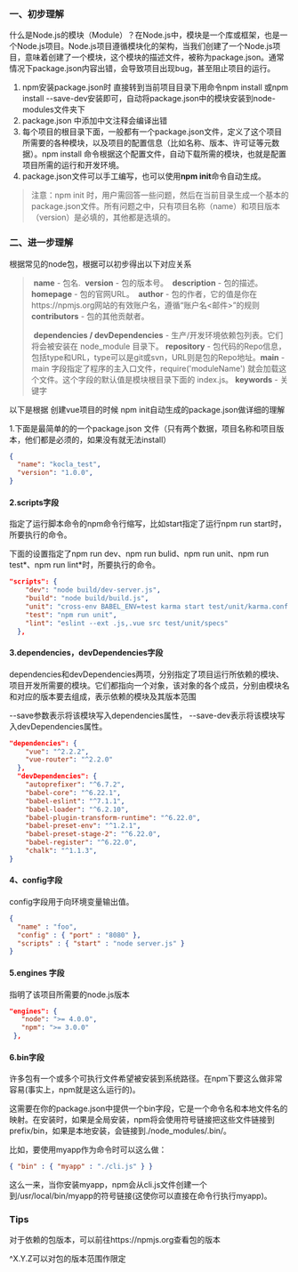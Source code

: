 ###  一、初步理解

​	什么是Node.js的模块（Module）？在Node.js中，模块是一个库或框架，也是一个Node.js项目。Node.js项目遵循模块化的架构，当我们创建了一个Node.js项目，意味着创建了一个模块，这个模块的描述文件，被称为package.json。
​       通常情况下package.json内容出错，会导致项目出现bug，甚至阻止项目的运行。

1. npm安装package.json时  直接转到当前项目目录下用命令npm install 或npm install --save-dev安装即可，自动将package.json中的模块安装到node-modules文件夹下
2. package.json 中添加中文注释会编译出错  
3.  每个项目的根目录下面，一般都有一个package.json文件，定义了这个项目所需要的各种模块，以及项目的配置信息（比如名称、版本、许可证等元数据）。npm install 命令根据这个配置文件，自动下载所需的模块，也就是配置项目所需的运行和开发环境。
4. package.json文件可以手工编写，也可以使用**npm init**命令自动生成。

>  注意：npm init 时，用户需回答一些问题，然后在当前目录生成一个基本的package.json文件。所有问题之中，只有项目名称（name）和项目版本（version）是必填的，其他都是选填的。

### 二、进一步理解

根据常见的node包，根据可以初步得出以下对应关系

> ​    **name** - 包名.
> ​    **version** - 包的版本号。
> ​    **description** - 包的描述。
> ​    **homepage** - 包的官网URL。
> ​    **author** - 包的作者，它的值是你在https://npmjs.org网站的有效账户名，遵循“账户名<邮件>”的规则
> ​    **contributors** - 包的其他贡献者。
>
> ​    **dependencies / devDependencies** - 生产/开发环境依赖包列表。它们将会被安装在 node_module 目录下。
> ​    **repository** - 包代码的Repo信息，包括type和URL，type可以是git或svn，URL则是包的Repo地址。
> ​    **main** - main 字段指定了程序的主入口文件，require('moduleName') 就会加载这个文件。这个字段的默认值是模块根目录下面的 index.js。
> ​    **keywords** - 关键字

以下是根据 创建vue项目的时候 npm init自动生成的package.json做详细的理解

1.下面是最简单的的一个package.json 文件（只有两个数据，项目名称和项目版本，他们都是必须的，如果没有就无法install）

```json
{
  "name": "kocla_test",
  "version": "1.0.0",
}
```

#### 2.scripts字段

指定了运行脚本命令的npm命令行缩写，比如start指定了运行npm run start时，所要执行的命令。

下面的设置指定了npm run dev、npm run bulid、npm run unit、npm run test*、npm run lint*时，所要执行的命令。　

```json
"scripts": {
    "dev": "node build/dev-server.js",
    "build": "node build/build.js",
    "unit": "cross-env BABEL_ENV=test karma start test/unit/karma.conf.js --single-run",
    "test": "npm run unit",
    "lint": "eslint --ext .js,.vue src test/unit/specs"
  },
```

#### 3.dependencies，devDependencies字段

dependencies和devDependencies两项，分别指定了项目运行所依赖的模块、项目开发所需要的模块。它们都指向一个对象，该对象的各个成员，分别由模块名和对应的版本要去组成，表示依赖的模块及其版本范围

--save参数表示将该模块写入dependencies属性，
--save-dev表示将该模块写入devDependencies属性。

```json
"dependencies": {
    "vue": "^2.2.2",
    "vue-router": "^2.2.0"
  },
  "devDependencies": {
    "autoprefixer": "^6.7.2",
    "babel-core": "^6.22.1",
    "babel-eslint": "^7.1.1",
    "babel-loader": "^6.2.10",
    "babel-plugin-transform-runtime": "^6.22.0",
    "babel-preset-env": "^1.2.1",
    "babel-preset-stage-2": "^6.22.0",
    "babel-register": "^6.22.0",
    "chalk": "^1.1.3",
}
```

#### 4、config字段

config字段用于向环境变量输出值。

```json
{ 
  "name" : "foo", 
  "config" : { "port" : "8080" }, 
  "scripts" : { "start" : "node server.js" } 
}
```

#### 5.engines 字段

指明了该项目所需要的node.js版本

```json
"engines": {
   "node": ">= 4.0.0",
   "npm": ">= 3.0.0"
 },
```

#### 6.bin字段

许多包有一个或多个可执行文件希望被安装到系统路径。在npm下要这么做非常容易(事实上，npm就是这么运行的)。

这需要在你的package.json中提供一个bin字段，它是一个命令名和本地文件名的映射。在安装时，如果是全局安装，npm将会使用符号链接把这些文件链接到prefix/bin，如果是本地安装，会链接到./node_modules/.bin/。

比如，要使用myapp作为命令时可以这么做：

```json
{ "bin" : { "myapp" : "./cli.js" } }
```

这么一来，当你安装myapp，npm会从cli.js文件创建一个到/usr/local/bin/myapp的符号链接(这使你可以直接在命令行执行myapp)。



### Tips

对于依赖的包版本，可以前往https://npmjs.org查看包的版本

^X.Y.Z可以对包的版本范围作限定
